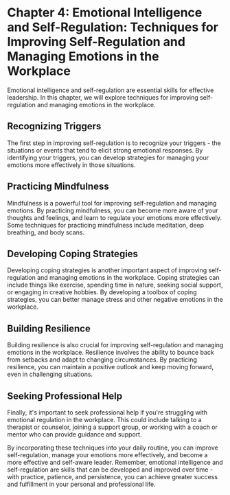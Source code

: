Chapter 4: Emotional Intelligence and Self-Regulation: Techniques for Improving Self-Regulation and Managing Emotions in the Workplace
======================================================================================================================================

Emotional intelligence and self-regulation are essential skills for effective leadership. In this chapter, we will explore techniques for improving self-regulation and managing emotions in the workplace.

Recognizing Triggers
--------------------

The first step in improving self-regulation is to recognize your triggers - the situations or events that tend to elicit strong emotional responses. By identifying your triggers, you can develop strategies for managing your emotions more effectively in those situations.

Practicing Mindfulness
----------------------

Mindfulness is a powerful tool for improving self-regulation and managing emotions. By practicing mindfulness, you can become more aware of your thoughts and feelings, and learn to regulate your emotions more effectively. Some techniques for practicing mindfulness include meditation, deep breathing, and body scans.

Developing Coping Strategies
----------------------------

Developing coping strategies is another important aspect of improving self-regulation and managing emotions in the workplace. Coping strategies can include things like exercise, spending time in nature, seeking social support, or engaging in creative hobbies. By developing a toolbox of coping strategies, you can better manage stress and other negative emotions in the workplace.

Building Resilience
-------------------

Building resilience is also crucial for improving self-regulation and managing emotions in the workplace. Resilience involves the ability to bounce back from setbacks and adapt to changing circumstances. By practicing resilience, you can maintain a positive outlook and keep moving forward, even in challenging situations.

Seeking Professional Help
-------------------------

Finally, it's important to seek professional help if you're struggling with emotional regulation in the workplace. This could include talking to a therapist or counselor, joining a support group, or working with a coach or mentor who can provide guidance and support.

By incorporating these techniques into your daily routine, you can improve self-regulation, manage your emotions more effectively, and become a more effective and self-aware leader. Remember, emotional intelligence and self-regulation are skills that can be developed and improved over time - with practice, patience, and persistence, you can achieve greater success and fulfillment in your personal and professional life.
